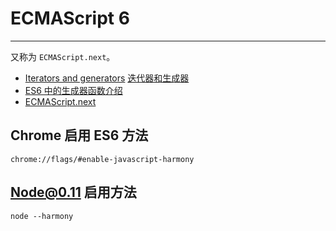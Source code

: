 
# ECMAScript 6

----

又称为 `ECMAScript.next`。

* [Iterators and generators](https://developer.mozilla.org/en-US/docs/Web/JavaScript/Guide/Iterators_and_Generators)
  [迭代器和生成器](https://developer.mozilla.org/zh-CN/docs/JavaScript/Guide/Iterators_and_Generators)
* [ES6 中的生成器函数介绍](https://www.imququ.com/post/generator-function-in-es6.html)
* [ECMAScript.next](http://www.2ality.com/search/label/esnext)

## Chrome 启用 ES6 方法

```
chrome://flags/#enable-javascript-harmony
```

## Node@0.11 启用方法

```
node --harmony
```

